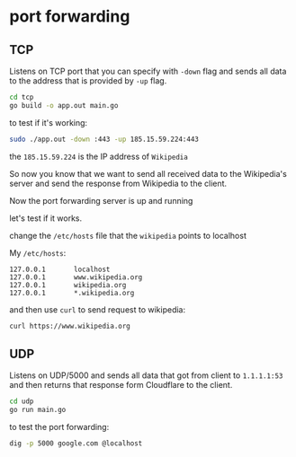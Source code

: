 # port forwarding 

## TCP 

Listens on TCP port that you can specify with `-down` flag and sends all data to the address that 
is provided by `-up` flag.

```bash 
cd tcp 
go build -o app.out main.go 
```

to test if it's working:

```bash 
sudo ./app.out -down :443 -up 185.15.59.224:443 
```

the `185.15.59.224` is the IP address of `Wikipedia` 

So now you know that we want to send all received data to the Wikipedia's server and send the response from Wikipedia to 
the client.

Now the port forwarding server is up and running

let's test if it works.

change the `/etc/hosts` file that the `wikipedia` points to localhost

My `/etc/hosts`:
```text
127.0.0.1       localhost
127.0.0.1       www.wikipedia.org
127.0.0.1       wikipedia.org
127.0.0.1       *.wikipedia.org
```

and then use `curl` to send request to wikipedia:
```bash 
curl https://www.wikipedia.org
```


## UDP 

Listens on UDP/5000 and sends all data that got from client to `1.1.1.1:53`
and then returns that response form Cloudflare to the client. 

```bash
cd udp 
go run main.go 
```

to test the port forwarding:
```bash
dig -p 5000 google.com @localhost
```



